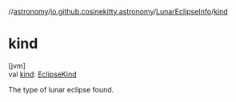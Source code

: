 //[astronomy](../../../index.md)/[io.github.cosinekitty.astronomy](../index.md)/[LunarEclipseInfo](index.md)/[kind](kind.md)

# kind

[jvm]\
val [kind](kind.md): [EclipseKind](../-eclipse-kind/index.md)

The type of lunar eclipse found.
